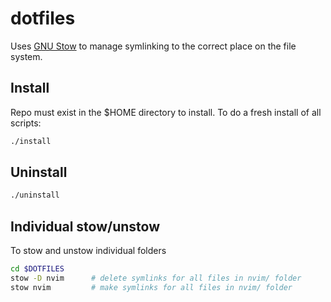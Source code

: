 # dotfiles

Uses [GNU Stow](https://www.gnu.org/software/stow/) to manage symlinking to the
correct place on the file system.

## Install

Repo must exist in the $HOME directory to install. To do a fresh install of all scripts:

```bash
./install
```

## Uninstall

```bash
./uninstall
```

## Individual stow/unstow

To stow and unstow individual folders

```bash
cd $DOTFILES
stow -D nvim      # delete symlinks for all files in nvim/ folder
stow nvim         # make symlinks for all files in nvim/ folder
```



